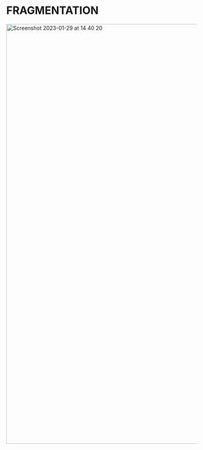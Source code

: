 # FRAGMENTATION

<img width="1112" alt="Screenshot 2023-01-29 at 14 40 20" src="https://user-images.githubusercontent.com/61837530/215438427-764c63d7-406f-4a88-ada6-bf02d4f231d8.png">
